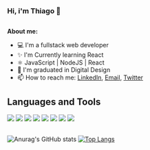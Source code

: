 ### Hi, i'm Thiago 👋
##
  
 **About me:**
- 💻 I'm a fullstack web developer
- ✨ I'm Currently learning React
- ⚛️ JavaScript | NodeJS | React
- 📝 I'm graduated in Digital Design
- 📫 How to reach me: [LinkedIn](https://www.linkedin.com/in/thiago-nascimbeni-3b6a1b179/), [Email](tnascimbeni@gmail.com), [Twitter](https://twitter.com/thiagomn12)


 
## Languages and Tools

<div>
<img src="https://img.shields.io/badge/HTML5-E34F26?style=for-the-badge&logo=html5&logoColor=white"/> 
<img src="https://img.shields.io/badge/CSS3-1572B6?style=for-the-badge&logo=css3&logoColor=white"/>
<img src="https://img.shields.io/badge/React-20232A?style=for-the-badge&logo=react&logoColor=white"/> 
<img src="https://img.shields.io/badge/JavaScript-F7DF1E?style=for-the-badge&logo=javascript&logoColor=white"/>
<img src="https://img.shields.io/badge/Python-3776AB?style=for-the-badge&logo=python&logoColor=white"/>
<img src="https://img.shields.io/badge/Node.js-43853D?style=for-the-badge&logo=node.js&logoColor=white"/>
<img src="https://img.shields.io/badge/SQLite-07405E?style=for-the-badge&logo=sqlite&logoColor=white"/>
<img src="https://img.shields.io/badge/Firebase-E23237?style=for-the-badge&logo=firebase&logoColor=white"/>
</div> 
 
##

![Anurag's GitHub stats](https://github-readme-stats.vercel.app/api?username=thiagomn1&show_icons=true&theme=dark)
[![Top Langs](https://github-readme-stats.vercel.app/api/top-langs/?username=thiagomn1&layout=compact&show_icons=true&theme=dark)](https://github.com/anuraghazra/github-readme-stats)
